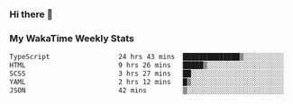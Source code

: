 ### Hi there 👋

<!--
**royschrauwen/royschrauwen** is a ✨ _special_ ✨ repository because its `README.md` (this file) appears on your GitHub profile.

Here are some ideas to get you started:

- 🔭 I’m currently working on ...
- 🌱 I’m currently learning ...
- 👯 I’m looking to collaborate on ...
- 🤔 I’m looking for help with ...
- 💬 Ask me about ...
- 📫 How to reach me: ...
- 😄 Pronouns: ...
- ⚡ Fun fact: ...
-->


### My WakaTime Weekly Stats
<!--START_SECTION:waka-->

```txt
TypeScript                 24 hrs 43 mins  ██████████████▒░░░░░░░░░░   56.74 %
HTML                       9 hrs 26 mins   █████▒░░░░░░░░░░░░░░░░░░░   21.65 %
SCSS                       3 hrs 27 mins   ██░░░░░░░░░░░░░░░░░░░░░░░   07.92 %
YAML                       2 hrs 12 mins   █▒░░░░░░░░░░░░░░░░░░░░░░░   05.08 %
JSON                       42 mins         ▒░░░░░░░░░░░░░░░░░░░░░░░░   01.61 %
```

<!--END_SECTION:waka-->
